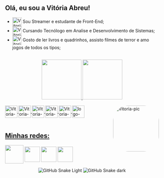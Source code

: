 ## Olá, eu sou a Vitória Abreu!

- <img align="center" alt="Vitoria-In" height="30" width="30" src="https://img.icons8.com/nolan/344/briefcase.png"> Sou Streamer e estudante de Front-End;
- <img align="center" alt="Vitoria-In" height="30" width="30" src="https://img.icons8.com/nolan/344/multiple-devices.png"> Cursando Tecnólogo em Analise e Desenvolvimento de Sistemas;
- <img align="center" alt="Vitoria-In" height="30" width="30" src="https://img.icons8.com/nolan/344/joy-con.png"> Gosto de ler livros e quadrinhos, assisto filmes de terror e amo jogos de todos os tipos;

<br>

<div align="center">
  <a href="https://github.com/vitoriaabreusg">
  <img height="130em" src="https://github-readme-stats.vercel.app/api?username=vitoriaabreusg&show_icons=true&theme=radical&include_all_commits=true&count_private=true"/>
  <img height="130em" src="https://github-readme-stats.vercel.app/api/top-langs/?username=vitoriaabreusg&layout=compact&langs_count=7&theme=radical"/>
</div>

<div style="display: inline_block"><br>
  <img align="center" alt="Vitoria-In" height="40" width="40" src="https://img.icons8.com/nolan/344/html-5.png">
  <img align="center" alt="Vitoria-In" height="40" width="40" src="https://img.icons8.com/nolan/344/css-filetype.png">
  <img align="center" alt="Vitoria-In" height="40" width="40" src="https://img.icons8.com/nolan/344/javascript.png">
  <img align="center" alt="Vitoria-In" height="40" width="40" src="https://img.icons8.com/nolan/344/git.png">
  <img align="center" alt="Vitoria-In" height="40" width="40" src="https://img.icons8.com/nolan/344/github.png">
  <img align="center" alt="logo-vscode" height="40" width="40" src="https://img.icons8.com/nolan/344/visual-studio.png">
  <img align="right" alt="Vitoria-pic" height="150" style="border-radius:50px;" src="https://pbs.twimg.com/media/Fj-cgDoXoAYHDxM?format=png&name=small">
</div>

<br>

<h2> Minhas redes: </h2>
<div> 
  <a target="_blank" href = "mailto:vitoriaabreusg@gmail.com"><img align="center" height="60" width="60" src="https://img.icons8.com/nolan/344/gmail.png"></a> 
  <a target="_blank" href="https://instagram.com/arcadevi"><img align="center" height="50" width="50" src="https://img.icons8.com/nolan/344/instagram-new.png"></a>
  <a target="_blank" href="https://www.linkedin.com/in/vitoriaabreusg"><img align="center" height="50" width="50" src="https://img.icons8.com/nolan/344/linkedin.png"></a>
  <a target="_blank" href = "https://www.twitch.tv/arcadevi"><img align="center" height="50" width="50" src="https://img.icons8.com/nolan/344/twitch.png"></a> 
 </div>
 
 <div align="center">
 
 ![GitHub Snake Light](github-snake.svg#gh-light-mode-only)
 ![GitHub Snake dark](github-snake-dark.svg#gh-dark-mode-only)
 
</div>

